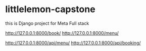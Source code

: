 # littlelemon-capstone
this is Django project for Meta Full stack

http://127.0.0.1:8000/book/
http://127.0.0.1:8000/menu/

http://127.0.0.1:8000/api/menu/
http://127.0.0.1:8000/api/booking/
